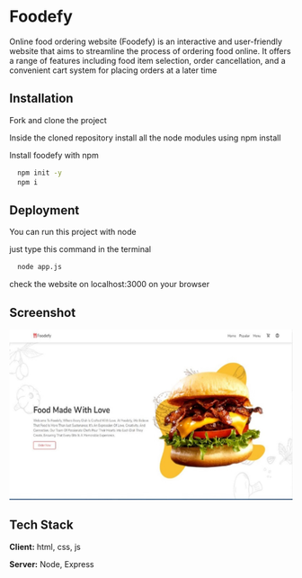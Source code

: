 
# Foodefy

Online food ordering website (Foodefy) is an interactive and user-friendly website that aims to streamline the process of ordering food online. It offers a range of features including food item selection, order cancellation, and a convenient cart system for placing orders at a later time








## Installation

Fork and clone the project

Inside the cloned repository install all the node modules using npm install

Install foodefy with npm

```bash
  npm init -y
  npm i 

```

 
## Deployment

You can run this project with node 

just type this command in the terminal 

```bash
  node app.js
```

check the website on localhost:3000 on your browser


## Screenshot

![App Screenshot](https://github.com/umair-ak/foodefy/blob/main/public/images/home.jpg)


## Tech Stack

**Client:** html, css, js

**Server:** Node, Express


